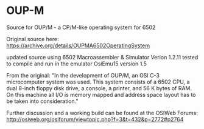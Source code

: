 # OUP-M
Source for OUP/M - a CP/M-like operating system for 6502

Original source here:
https://archive.org/details/OUPMA6502OperatingSystem

updated source using 6502 Macroassembler & Simulator Verion 1.2.11
tested to compile and run in the emulator OsiEmu15 version 1.5

From the original:
"In the development of OUP/M, an OSI C-3 microcomputer system was used. This system consists of a 6502 CPU, a dual 8-inch floppy disk drive, a console, a printer, and 56 K bytes of RAM. On this machine all I/O is memory mapped and address space layout has to be taken into consideration."

Further discussion and a working build can be found at the OSIWeb Forums:
http://osiweb.org/osiforum/viewtopic.php?f=3&t=432&p=2772#p2764

